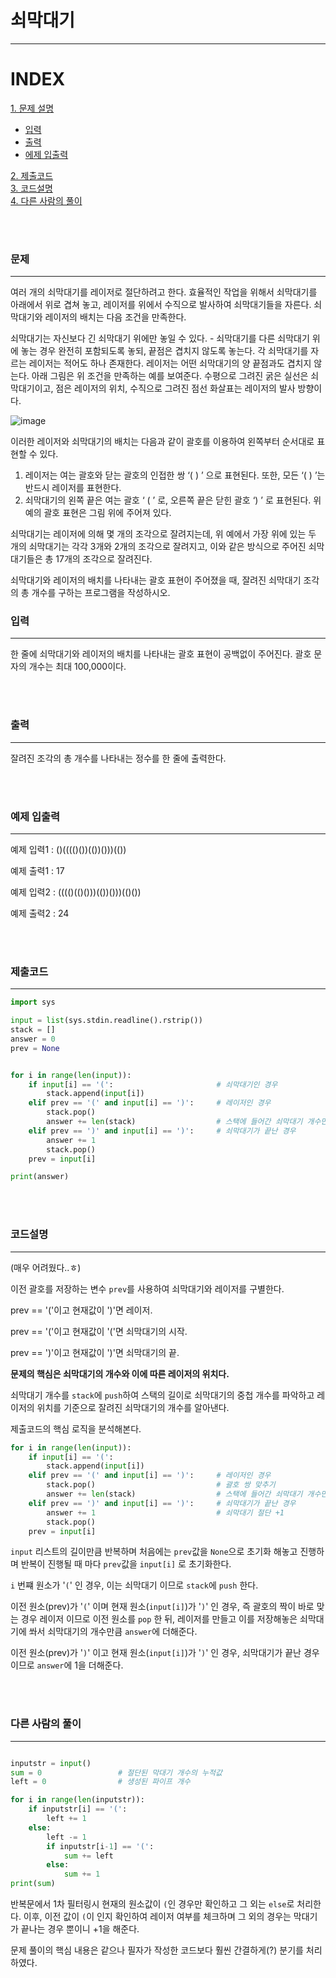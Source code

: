 # 쇠막대기
---

# INDEX
[1. 문제 설명](#문제)
-   [입력](#입력)
-   [출력](#출력)
-   [에제 입출력](#예제-입출력)

[2. 제출코드](#제출코드)<br>
[3. 코드설명](#코드설명)<br>
[4. 다른 사람의 풀이](#다른-사람의-풀이)

<br><br>

### 문제
---
여러 개의 쇠막대기를 레이저로 절단하려고 한다. 효율적인 작업을 위해서 쇠막대기를 아래에서 위로 겹쳐 놓고, 레이저를 위에서 수직으로 발사하여 쇠막대기들을 자른다. 쇠막대기와 레이저의 배치는 다음 조건을 만족한다.

쇠막대기는 자신보다 긴 쇠막대기 위에만 놓일 수 있다. - 쇠막대기를 다른 쇠막대기 위에 놓는 경우 완전히 포함되도록 놓되, 끝점은 겹치지 않도록 놓는다.
각 쇠막대기를 자르는 레이저는 적어도 하나 존재한다.
레이저는 어떤 쇠막대기의 양 끝점과도 겹치지 않는다. 
아래 그림은 위 조건을 만족하는 예를 보여준다. 수평으로 그려진 굵은 실선은 쇠막대기이고, 점은 레이저의 위치, 수직으로 그려진 점선 화살표는 레이저의 발사 방향이다.

![image](https://user-images.githubusercontent.com/33051018/79688886-51586000-828c-11ea-8c31-45aa16c758a5.png)

이러한 레이저와 쇠막대기의 배치는 다음과 같이 괄호를 이용하여 왼쪽부터 순서대로 표현할 수 있다.

1. 레이저는 여는 괄호와 닫는 괄호의 인접한 쌍 ‘( ) ’ 으로 표현된다. 또한, 모든 ‘( ) ’는 반드시 레이저를 표현한다.
2. 쇠막대기의 왼쪽 끝은 여는 괄호 ‘ ( ’ 로, 오른쪽 끝은 닫힌 괄호 ‘) ’ 로 표현된다. 
위 예의 괄호 표현은 그림 위에 주어져 있다.

쇠막대기는 레이저에 의해 몇 개의 조각으로 잘려지는데, 위 예에서 가장 위에 있는 두 개의 쇠막대기는 각각 3개와 2개의 조각으로 잘려지고, 이와 같은 방식으로 주어진 쇠막대기들은 총 17개의 조각으로 잘려진다. 

쇠막대기와 레이저의 배치를 나타내는 괄호 표현이 주어졌을 때, 잘려진 쇠막대기 조각의 총 개수를 구하는 프로그램을 작성하시오.

### 입력
---
한 줄에 쇠막대기와 레이저의 배치를 나타내는 괄호 표현이 공백없이 주어진다. 괄호 문자의 개수는 최대 100,000이다. 

<br><br>

### 출력
---
잘려진 조각의 총 개수를 나타내는 정수를 한 줄에 출력한다.

<br><br>

### 예제 입출력
---
예제 입력1 : ()(((()())(())()))(())

예제 출력1 : 17

예제 입력2 : (((()(()()))(())()))(()())

예제 출력2 : 24

<br><br>

### 제출코드
---
```python
import sys

input = list(sys.stdin.readline().rstrip())
stack = []
answer = 0
prev = None


for i in range(len(input)):
    if input[i] == '(':                       # 쇠막대기인 경우
        stack.append(input[i])
    elif prev == '(' and input[i] == ')':     # 레이저인 경우
        stack.pop()                           
        answer += len(stack)                  # 스택에 들어간 쇠막대기 개수만큼 더하기
    elif prev == ')' and input[i] == ')':     # 쇠막대기가 끝난 경우
        answer += 1                           
        stack.pop()                           
    prev = input[i]

print(answer)
```


<br><br>

### 코드설명
---

(매우 어려웠다..ㅎ)

이전 괄호를 저장하는 변수 `prev`를 사용하여 쇠막대기와 레이저를 구별한다.

prev == '('이고 현재값이 ')'면 레이저.

prev == '('이고 현재값이 '('면 쇠막대기의 시작.

prev == ')'이고 현재값이 ')'면 쇠막대기의 끝.


**문제의 핵심은 쇠막대기의 개수와 이에 따른 레이저의 위치다.**

쇠막대기 개수를 `stack`에 `push`하여 스택의 길이로 쇠막대기의 중첩 개수를 파악하고 레이저의 위치를 기준으로 잘려진 쇠막대기의 개수를 알아낸다.

제출코드의 핵심 로직을 분석해본다.
```python
for i in range(len(input)):
    if input[i] == '(':
        stack.append(input[i])
    elif prev == '(' and input[i] == ')':     # 레이저인 경우
        stack.pop()                           # 괄호 쌍 맞추기
        answer += len(stack)                  # 스택에 들어간 쇠막대기 개수만큼 더하기
    elif prev == ')' and input[i] == ')':     # 쇠막대기가 끝난 경우
        answer += 1                           # 쇠막대기 절단 +1
        stack.pop()                           
    prev = input[i]
```

`input` 리스트의 길이만큼 반복하며 처음에는 `prev`값을 `None`으로 초기화 해놓고 진행하며 반복이 진행될 때 마다 `prev`값을 `input[i]` 로 초기화한다.

`i` 번쨰 원소가 '`(`' 인 경우, 이는 쇠막대기 이므로 `stack`에 `push` 한다.

이전 원소(prev)가 '`(`' 이며 현재 원소(`input[i]`)가 '`)`' 인 경우, 즉 괄호의 짝이 바로 맞는 경우 레이저 이므로 이전 원소를 `pop` 한 뒤, 레이저를 만들고 이를 저장해놓은 쇠막대기에 쏴서 쇠막대기의 개수만큼 `answer`에 더해준다.

이전 원소(prev)가 '`)`' 이고 현재 원소(`input[i]`)가 '`)`' 인 경우, 쇠막대기가 끝난 경우이므로 `answer`에 1을 더해준다. 


<br><br>

### 다른 사람의 풀이
---
```python

inputstr = input()
sum = 0                 # 절단된 막대기 개수의 누적값
left = 0                # 생성된 파이프 개수

for i in range(len(inputstr)):
    if inputstr[i] == '(':
        left += 1
    else:
        left -= 1
        if inputstr[i-1] == '(':
            sum += left
        else:
            sum += 1
print(sum)
```

반복문에서 1차 필터링시 현재의 원소값이 `(`인 경우만 확인하고 그 외는 `else`로 처리한다.
이후, 이전 값이 `(`이 인지 확인하여 레이저 여부를 체크하며 그 외의 경우는 막대기가 끝나는 경우 뿐이니 +1을 해준다.

문제 풀이의 핵심 내용은 같으나 필자가 작성한 코드보다 훨씬 간결하게(?) 분기를 처리하였다.